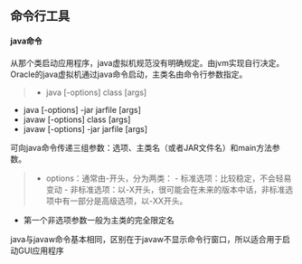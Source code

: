 ## 命令行工具

#### java命令
从那个类启动应用程序，java虚拟机规范没有明确规定。由jvm实现自行决定。Oracle的java虚拟机通过java命令启动，主类名由命令行参数指定。
> - java [-options] class [args]
- java [-options] -jar jarfile [args]
- javaw [-options] class [args]
- javaw [-options] -jar jarfile [args]

可向java命令传递三组参数：选项、主类名（或者JAR文件名）和main方法参数。
> - options：通常由-开头，分为两类：
      - 标准选项：比较稳定，不会轻易变动
      - 非标准选项：以-X开头，很可能会在未来的版本中话，非标准选项中有一部分是高级选项，以-XX开头。
- 第一个非选项参数一般为主类的完全限定名

java与javaw命令基本相同，区别在于javaw不显示命令行窗口，所以适合用于启动GUI应用程序
